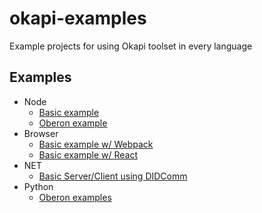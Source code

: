 # okapi-examples

Example projects for using Okapi toolset in every language

## Examples

- Node
  - [Basic example](node/basic)
  - [Oberon example](node/oberon-example)
- Browser
  - [Basic example w/ Webpack](browser/basic-webpack)
  - [Basic example w/ React](browser/basic-react-app)
- NET
  - [Basic Server/Client using DIDComm](dotnet/Greeter)
- Python
  - [Oberon examples](python/oberon-example)